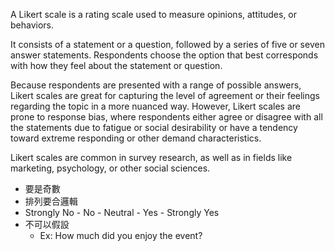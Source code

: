 A Likert scale is a rating scale used to measure opinions, attitudes, or behaviors.

It consists of a statement or a question, followed by a series of five or seven answer statements. Respondents choose the option that best corresponds with how they feel about the statement or question.

Because respondents are presented with a range of possible answers, Likert scales are great for capturing the level of agreement or their feelings regarding the topic in a more nuanced way. However, Likert scales are prone to response bias, where respondents either agree or disagree with all the statements due to fatigue or social desirability or have a tendency toward extreme responding or other demand characteristics.

Likert scales are common in survey research, as well as in fields like marketing, psychology, or other social sciences.

- 要是奇數
- 排列要合邏輯
- Strongly No - No - Neutral - Yes - Strongly Yes
- 不可以假設
	- Ex: How much did you enjoy the event?